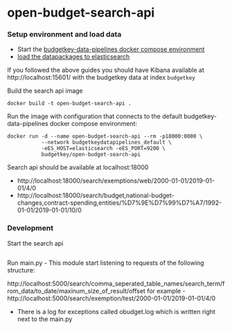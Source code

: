 open-budget-search-api
======================


### Setup environment and load data

* Start the [budgetkey-data-pipelines docker compose environment](https://github.com/openbudget/budgetkey-data-pipelines#using-docker-compose)
* [load the datapackages to elasticsearch](https://github.com/openbudget/budgetkey-data-pipelines#loading-datapackages-to-elasticsearch)

If you followed the above guides you should have Kibana available at http://localhost:15601/ with the budgetkey data at index `budgetkey`

Build the search api image

```
docker build -t open-budget-search-api .
```

Run the image with configuration that connects to the default budgetkey-data-pipelines docker compose environment:

```
docker run -d --name open-budget-search-api --rm -p18000:8000 \
           --network budgetkeydatapipelines_default \
           -eES_HOST=elasticsearch -eES_PORT=9200 \
           budgetkey/open-budget-search-api
```

Search api should be available at localhost:18000

* http://localhost:18000/search/exemptions/web/2000-01-01/2019-01-01/4/0
* http://localhost:18000/search/budget,national-budget-changes,contract-spending,entities/%D7%9E%D7%99%D7%A7/1992-01-01/2019-01-01/10/0


### Development

Start the search api

```

```

Run main.py -  This module start listening to requests of the following structure:

  http://localhost:5000/search/comma_seperated_table_names/search_term/from_data/to_date/maxinum_size_of_result/offset
  for example - http://localhost:5000/search/exemption/test/2000-01-01/2019-01-01/4/0
* There is a log for exceptions called obudget.log which is written right next to the main.py

